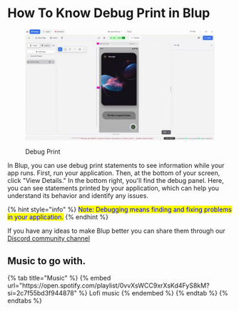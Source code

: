 # How To Know Debug Print in Blup

<figure><img src=".gitbook/assets/debug-console.gif" alt="Debug Print"><figcaption><p>Debug Print</p></figcaption></figure>

In Blup, you can use debug print statements to see information while your app runs. First, run your application. Then, at the bottom of your screen, click "View Details." In the bottom right, you'll find the debug panel. Here, you can see statements printed by your application, which can help you understand its behavior and identify any issues.

{% hint style="info" %}
<mark style="color:blue;">Note: Debugging means finding and fixing problems in your application.</mark>
{% endhint %}

If you have any ideas to make Blup better you can share them through our [Discord community channel ](https://discord.com/channels/940632966093234176/965313562425823303)

## Music to go with.
 
<div class="container">
  {% tab title="Music" %}
  {% embed url="https://open.spotify.com/playlist/0vvXsWCC9xrXsKd4FyS8kM?si=2c7f55bd3f944878" %}
  Lofi music
  {% endembed %}
  {% endtab %}
  {% endtabs %}
</div>